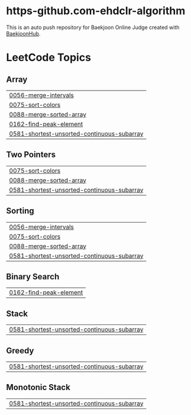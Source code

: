 # https-github.com-ehdclr-algorithm
This is an auto push repository for Baekjoon Online Judge created with [BaekjoonHub](https://github.com/BaekjoonHub/BaekjoonHub).

<!---LeetCode Topics Start-->
# LeetCode Topics
## Array
|  |
| ------- |
| [0056-merge-intervals](https://github.com/ehdclr/https-github.com-ehdclr-algorithm/tree/master/0056-merge-intervals) |
| [0075-sort-colors](https://github.com/ehdclr/https-github.com-ehdclr-algorithm/tree/master/0075-sort-colors) |
| [0088-merge-sorted-array](https://github.com/ehdclr/https-github.com-ehdclr-algorithm/tree/master/0088-merge-sorted-array) |
| [0162-find-peak-element](https://github.com/ehdclr/https-github.com-ehdclr-algorithm/tree/master/0162-find-peak-element) |
| [0581-shortest-unsorted-continuous-subarray](https://github.com/ehdclr/https-github.com-ehdclr-algorithm/tree/master/0581-shortest-unsorted-continuous-subarray) |
## Two Pointers
|  |
| ------- |
| [0075-sort-colors](https://github.com/ehdclr/https-github.com-ehdclr-algorithm/tree/master/0075-sort-colors) |
| [0088-merge-sorted-array](https://github.com/ehdclr/https-github.com-ehdclr-algorithm/tree/master/0088-merge-sorted-array) |
| [0581-shortest-unsorted-continuous-subarray](https://github.com/ehdclr/https-github.com-ehdclr-algorithm/tree/master/0581-shortest-unsorted-continuous-subarray) |
## Sorting
|  |
| ------- |
| [0056-merge-intervals](https://github.com/ehdclr/https-github.com-ehdclr-algorithm/tree/master/0056-merge-intervals) |
| [0075-sort-colors](https://github.com/ehdclr/https-github.com-ehdclr-algorithm/tree/master/0075-sort-colors) |
| [0088-merge-sorted-array](https://github.com/ehdclr/https-github.com-ehdclr-algorithm/tree/master/0088-merge-sorted-array) |
| [0581-shortest-unsorted-continuous-subarray](https://github.com/ehdclr/https-github.com-ehdclr-algorithm/tree/master/0581-shortest-unsorted-continuous-subarray) |
## Binary Search
|  |
| ------- |
| [0162-find-peak-element](https://github.com/ehdclr/https-github.com-ehdclr-algorithm/tree/master/0162-find-peak-element) |
## Stack
|  |
| ------- |
| [0581-shortest-unsorted-continuous-subarray](https://github.com/ehdclr/https-github.com-ehdclr-algorithm/tree/master/0581-shortest-unsorted-continuous-subarray) |
## Greedy
|  |
| ------- |
| [0581-shortest-unsorted-continuous-subarray](https://github.com/ehdclr/https-github.com-ehdclr-algorithm/tree/master/0581-shortest-unsorted-continuous-subarray) |
## Monotonic Stack
|  |
| ------- |
| [0581-shortest-unsorted-continuous-subarray](https://github.com/ehdclr/https-github.com-ehdclr-algorithm/tree/master/0581-shortest-unsorted-continuous-subarray) |
<!---LeetCode Topics End-->
